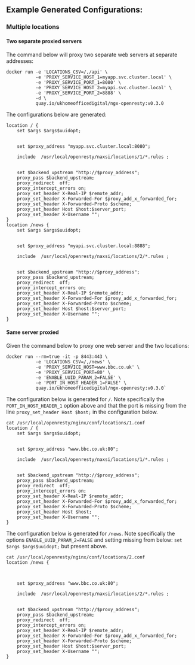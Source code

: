 ## Example Generated Configurations:

### Multiple locations

#### Two separate proxied servers

The command below will proxy two separate web servers at separate addresses:

```
docker run -e 'LOCATIONS_CSV=/,/api' \ 
           -e 'PROXY_SERVICE_HOST_1=myapp.svc.cluster.local' \
           -e 'PROXY_SERVICE_PORT_1=8080' \
           -e 'PROXY_SERVICE_HOST_2=myapi.svc.cluster.local' \
           -e 'PROXY_SERVICE_PORT_2=8888' \
           -d \ 
           quay.io/ukhomeofficedigital/ngx-openresty:v0.3.0
```

The configurations below are generated:

```
location / {
    set $args $args$uuidopt;


    set $proxy_address "myapp.svc.cluster.local:8080";

    include  /usr/local/openresty/naxsi/locations/1/*.rules ;


    set $backend_upstream "http://$proxy_address";
    proxy_pass $backend_upstream;
    proxy_redirect  off;
    proxy_intercept_errors on;
    proxy_set_header X-Real-IP $remote_addr;
    proxy_set_header X-Forwarded-For $proxy_add_x_forwarded_for;
    proxy_set_header X-Forwarded-Proto $scheme;
    proxy_set_header Host $host:$server_port;
    proxy_set_header X-Username "";
}
location /news {
    set $args $args$uuidopt;


    set $proxy_address "myapi.svc.cluster.local:8888";

    include  /usr/local/openresty/naxsi/locations/2/*.rules ;


    set $backend_upstream "http://$proxy_address";
    proxy_pass $backend_upstream;
    proxy_redirect  off;
    proxy_intercept_errors on;
    proxy_set_header X-Real-IP $remote_addr;
    proxy_set_header X-Forwarded-For $proxy_add_x_forwarded_for;
    proxy_set_header X-Forwarded-Proto $scheme;
    proxy_set_header Host $host:$server_port;
    proxy_set_header X-Username "";
}
```

#### Same server proxied

Given the command below to proxy one web server and the two locations:

```
docker run --rm=true -it -p 8443:443 \
           -e 'LOCATIONS_CSV=/,/news' \
           -e 'PROXY_SERVICE_HOST=www.bbc.co.uk' \
           -e 'PROXY_SERVICE_PORT=80' \
           -e 'ENABLE_UUID_PARAM_2=FALSE' \
           -e 'PORT_IN_HOST_HEADER_1=FALSE' \
           quay.io/ukhomeofficedigital/ngx-openresty:v0.3.0`
```

The configuration below is generated for `/`. Note specifically the `PORT_IN_HOST_HEADER_1` option above and that the 
port is missing from the line `proxy_set_header Host $host;` in the configuration below.

```
cat /usr/local/openresty/nginx/conf/locations/1.conf
location / {
    set $args $args$uuidopt;


    set $proxy_address "www.bbc.co.uk:80";

    include  /usr/local/openresty/naxsi/locations/1/*.rules ;


    set $backend_upstream "http://$proxy_address";
    proxy_pass $backend_upstream;
    proxy_redirect  off;
    proxy_intercept_errors on;
    proxy_set_header X-Real-IP $remote_addr;
    proxy_set_header X-Forwarded-For $proxy_add_x_forwarded_for;
    proxy_set_header X-Forwarded-Proto $scheme;
    proxy_set_header Host $host;
    proxy_set_header X-Username "";
}
```

The configuration below is generated for `/news`. Note specifically the options `ENABLE_UUID_PARAM_2=FALSE` and setting 
missing from below: `set $args $args$uuidopt;` but present above.
```
cat /usr/local/openresty/nginx/conf/locations/2.conf
location /news {



    set $proxy_address "www.bbc.co.uk:80";

    include  /usr/local/openresty/naxsi/locations/2/*.rules ;


    set $backend_upstream "http://$proxy_address";
    proxy_pass $backend_upstream;
    proxy_redirect  off;
    proxy_intercept_errors on;
    proxy_set_header X-Real-IP $remote_addr;
    proxy_set_header X-Forwarded-For $proxy_add_x_forwarded_for;
    proxy_set_header X-Forwarded-Proto $scheme;
    proxy_set_header Host $host:$server_port;
    proxy_set_header X-Username "";
}
```